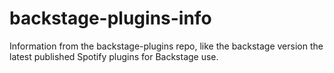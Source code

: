 # backstage-plugins-info
Information from the backstage-plugins repo, like the backstage version the latest published Spotify plugins for Backstage use.
